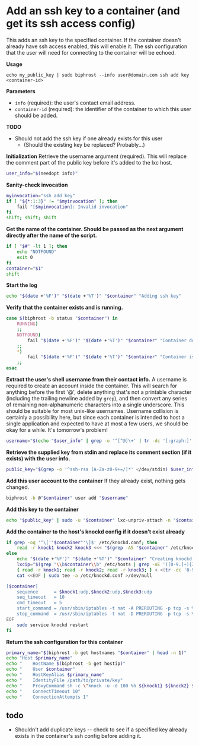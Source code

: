 # Add an ssh key to a container (and get its ssh access config)

This adds an ssh key to the specified container. If the container doesn't already have ssh access enabled, this will enable it. The ssh configuration that the user will need for connecting to the container will be echoed.

**Usage**
```
echo my_public_key | sudo biphrost --info user@domain.com ssh add key <container-id>
```

**Parameters**
* `info` (required): the user's contact email address.
* `container-id` (required): the identifier of the container to which this user should be added.

**TODO**
* Should not add the ssh key if one already exists for this user
    * (Should the existing key be replaced? Probably...)

**Initialization**
Retrieve the username argument (required). This will replace the comment part of the public key before it's added to the lxc host.
```bash
user_info="$(needopt info)"
```

**Sanity-check invocation**
```bash
myinvocation="ssh add key"
if [ "${*:1:3}" != "$myinvocation" ]; then
    fail "[$myinvocation]: Invalid invocation"
fi
shift; shift; shift
```

**Get the name of the container. Should be passed as the next argument directly after the name of the script.**
```bash
if [ "$#" -lt 1 ]; then
    echo "NOTFOUND"
	exit 0
fi
container="$1"
shift
```

**Start the log**
```bash
echo "$(date +'%F')" "$(date +'%T')" "$container" "Adding ssh key"
```

**Verify that the container exists and is running.**
```bash
case $(biphrost -b status "$container") in
    RUNNING)
    ;;
    NOTFOUND)
        fail "$(date +'%F')" "$(date +'%T')" "$container" "Container does not exist"
    ;;
    *)
        fail "$(date +'%F')" "$(date +'%T')" "$container" "Container is not running"
    ;;
esac
```

**Extract the user's shell username from their contact info.**
A username is required to create an account inside the container. This will search for anything before the first '@', delete anything that's not a printable character (including the trailing newline added by `grep`), and then convert any series of remaining non-alphanumeric characters into a single underscore. This should be suitable for most unix-like usernames. Username collision is certainly a possibility here, but since each container is intended to host a single application and expected to have at most a few users, we should be okay for a while. It's tomorrow's problem!
```bash
username="$(echo "$user_info" | grep -o '^[^@]\+' | tr -dc '[:graph:]' | tr -cs '[:alnum:]' '_')"
```

**Retrieve the supplied key from stdin and replace its comment section (if it exists) with the user info.**
```bash
public_key="$(grep -o '^ssh-rsa [A-Za-z0-9+=/]*' </dev/stdin) $user_info $(date '+%Y-%m-%d')"
```

**Add this user account to the container**
If they already exist, nothing gets changed.
```bash
biphrost -b @"$container" user add "$username"
```

**Add this key to the container**
```bash
echo "$public_key" | sudo -u "$container" lxc-unpriv-attach -n "$container" -e -- sh -c "tee -a /home/$username/.ssh/authorized_keys >/dev/null"
```

**Add the container to the host's knockd config if it doesn't exist already**
```bash
if grep -oq '^\['"$container"'\]$' /etc/knockd.conf; then
    read -r knock1 knock2 knock3 <<< "$(grep -A5 "$container" /etc/knockd.conf | grep -Po '([0-9]+:udp,?)*' | grep -Po '[0-9]+' | tr -dc '0-9\n' | grep -Po '[0-9 ]+' | tr '\n' ' ')"
else
    echo "$(date +'%F')" "$(date +'%T')" "$container" "Creating knockd entry"
    lxcip="$(grep "\\b$container\\b" /etc/hosts | grep -oE '([0-9.]+){3}\.[0-9]+(?\b)')"
    { read -r knock1; read -r knock2; read -r knock3; } < <(tr -dc '0-9' </dev/urandom | head -c 1000 | grep -o '[2-8][0-9][0-9][0-9]' | head -n 3)
    cat <<EOF | sudo tee -a /etc/knockd.conf >/dev/null

[$container]
    sequence      = $knock1:udp,$knock2:udp,$knock3:udp
    seq_timeout   = 10
    cmd_timeout   = 5
    start_command = /usr/sbin/iptables -t nat -A PREROUTING -p tcp -s %IP% --dport 22 -j DNAT --to-destination $lxcip:22
    stop_command  = /usr/sbin/iptables -t nat -D PREROUTING -p tcp -s %IP% --dport 22 -j DNAT --to-destination $lxcip:22
EOF
    sudo service knockd restart
fi
```

**Return the ssh configuration for this container**
```bash
primary_name="$(biphrost -b get hostnames "$container" | head -n 1)"
echo "Host $primary_name"
echo "    HostName $(biphrost -b get hostip)"
echo "    User $container"
echo "    HostKeyAlias $primary_name"
echo "    IdentityFile /path/to/private/key"
echo "    ProxyCommand sh -c \"knock -u -d 100 %h ${knock1} ${knock2} ${knock3}; sleep 1; nc %h %p\""
echo "    ConnectTimeout 10"
echo "    ConnectionAttempts 1"
```


## todo

* Shouldn't add duplicate keys -- check to see if a specified key already exists in the container's ssh config before adding it.